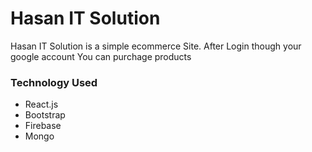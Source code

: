 # Hasan IT Solution

Hasan IT Solution is a simple ecommerce Site. After Login though your google account You can purchage products

### Technology Used

- React.js
- Bootstrap
- Firebase
- Mongo
